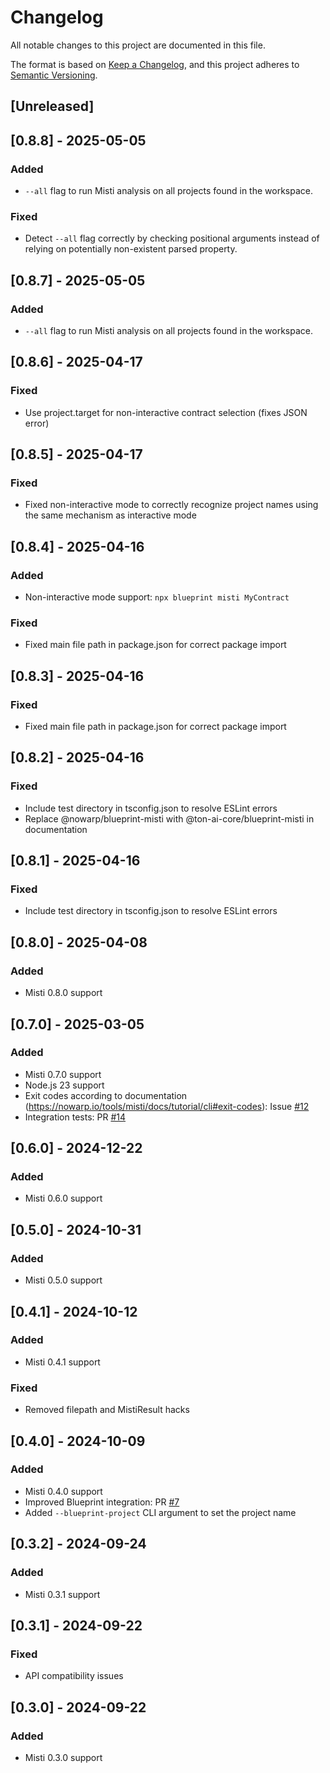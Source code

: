 # Changelog

All notable changes to this project are documented in this file.

The format is based on [Keep a Changelog](https://keepachangelog.com/en/1.0.0/),
and this project adheres to [Semantic Versioning](https://semver.org/spec/v2.0.0.html).

## [Unreleased]

## [0.8.8] - 2025-05-05

### Added
- `--all` flag to run Misti analysis on all projects found in the workspace.
### Fixed
- Detect `--all` flag correctly by checking positional arguments instead of relying on potentially non-existent parsed property.

## [0.8.7] - 2025-05-05

### Added
- `--all` flag to run Misti analysis on all projects found in the workspace.

## [0.8.6] - 2025-04-17

### Fixed
- Use project.target for non-interactive contract selection (fixes JSON error)

## [0.8.5] - 2025-04-17

### Fixed
- Fixed non-interactive mode to correctly recognize project names using the same mechanism as interactive mode

## [0.8.4] - 2025-04-16

### Added
- Non-interactive mode support: `npx blueprint misti MyContract`

### Fixed
- Fixed main file path in package.json for correct package import

## [0.8.3] - 2025-04-16

### Fixed
- Fixed main file path in package.json for correct package import

## [0.8.2] - 2025-04-16

### Fixed
- Include test directory in tsconfig.json to resolve ESLint errors
- Replace @nowarp/blueprint-misti with @ton-ai-core/blueprint-misti in documentation

## [0.8.1] - 2025-04-16

### Fixed
- Include test directory in tsconfig.json to resolve ESLint errors

## [0.8.0] - 2025-04-08

### Added
- Misti 0.8.0 support

## [0.7.0] - 2025-03-05

### Added
- Misti 0.7.0 support
- Node.js 23 support
- Exit codes according to documentation (https://nowarp.io/tools/misti/docs/tutorial/cli#exit-codes): Issue [#12](https://github.com/nowarp/blueprint-misti/issues/12)
- Integration tests: PR [#14](https://github.com/nowarp/blueprint-misti/pull/14)

## [0.6.0] - 2024-12-22

### Added
- Misti 0.6.0 support

## [0.5.0] - 2024-10-31

### Added
- Misti 0.5.0 support

## [0.4.1] - 2024-10-12

### Added
- Misti 0.4.1 support

### Fixed
- Removed filepath and MistiResult hacks

## [0.4.0] - 2024-10-09

### Added
- Misti 0.4.0 support
- Improved Blueprint integration: PR [#7](https://github.com/nowarp/misti/pulls/7)
- Added `--blueprint-project` CLI argument to set the project name

## [0.3.2] - 2024-09-24

### Added
- Misti 0.3.1 support

## [0.3.1] - 2024-09-22
### Fixed
- API compatibility issues

## [0.3.0] - 2024-09-22
### Added
- Misti 0.3.0 support

